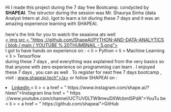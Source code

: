 Hi I made this project during the 7 day free Bootcamp. condycted by <b> SHAPEAI</b>.
The istructor during the session  was Mr. Shaurya Sinha (data Analyst Intern at Jio). Igot to
learn a lot diuring these 7 days and it was an amazing experience learning with SHAPEAI.
<br><br>here's the link for you to watch the seaaiona ats well<br>
<a href="https://www.youtube.com/playlist?list=PL7z18TDRnbuLNEA-59W7wWgCWEBLEOD6h"> < img src =
"https ://github.com/ShapeAI/PYTHON-AND-DATA-ANALYTICS / blob / main / YOUTUBE % 20THUMBNAIL - 5.png"> </a>
<br> I got to have hands on experience on :
< li > Python
< li > Machine Learning 
< li > Tensorflow
<br> during these 7 days , and everything was explained from the very basics so that
anyone with zero experience on programming can learn .
I enjoyed these 7 days , you can as well . To register for next free 7 days bootcamp , visit :
<a herf="https://www.shapead.tech" > www.shapeai.tech"</a> 
or follow SHAPEAI on :
<li><a href = 
" https://in. linkedin.com/company/shapesi">LinkedIn </a> 
< li > < a href =
" https://www.instagram.com/shape.ai/?hleen">Instagram </a> lina 
href = 
" https ://www.youtube.com/channel/UCTUVDLTW9meuDXWcbmISPdA">YouTu
be </a> 
< li > < a href = 
" https://github.com/shapeai">GitHub </a>

